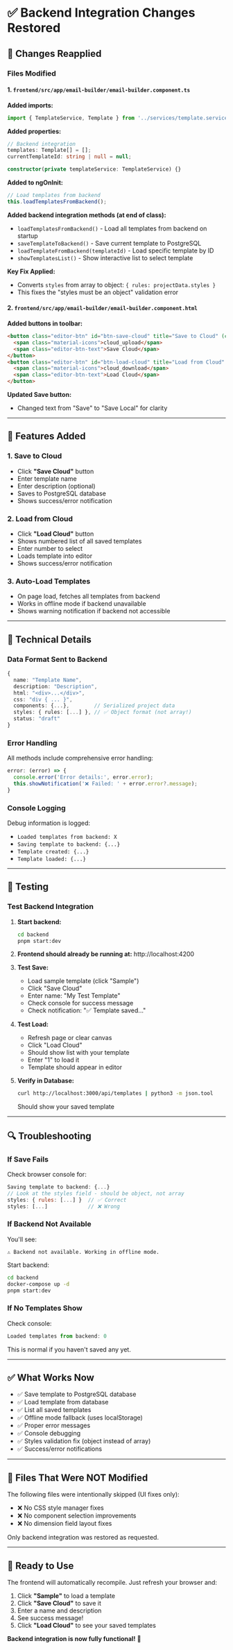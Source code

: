 # ✅ Backend Integration Changes Restored

## 🔄 Changes Reapplied

### Files Modified

#### 1. `frontend/src/app/email-builder/email-builder.component.ts`

**Added imports:**
```typescript
import { TemplateService, Template } from '../services/template.service';
```

**Added properties:**
```typescript
// Backend integration
templates: Template[] = [];
currentTemplateId: string | null = null;

constructor(private templateService: TemplateService) {}
```

**Added to ngOnInit:**
```typescript
// Load templates from backend
this.loadTemplatesFromBackend();
```

**Added backend integration methods (at end of class):**
- `loadTemplatesFromBackend()` - Load all templates from backend on startup
- `saveTemplateToBackend()` - Save current template to PostgreSQL
- `loadTemplateFromBackend(templateId)` - Load specific template by ID
- `showTemplatesList()` - Show interactive list to select template

**Key Fix Applied:**
- Converts `styles` from array to object: `{ rules: projectData.styles }`
- This fixes the "styles must be an object" validation error

#### 2. `frontend/src/app/email-builder/email-builder.component.html`

**Added buttons in toolbar:**
```html
<button class="editor-btn" id="btn-save-cloud" title="Save to Cloud" (click)="saveTemplateToBackend()">
  <span class="material-icons">cloud_upload</span>
  <span class="editor-btn-text">Save Cloud</span>
</button>
<button class="editor-btn" id="btn-load-cloud" title="Load from Cloud" (click)="showTemplatesList()">
  <span class="material-icons">cloud_download</span>
  <span class="editor-btn-text">Load Cloud</span>
</button>
```

**Updated Save button:**
- Changed text from "Save" to "Save Local" for clarity

---

## 🎯 Features Added

### 1. Save to Cloud
- Click **"Save Cloud"** button
- Enter template name
- Enter description (optional)
- Saves to PostgreSQL database
- Shows success/error notification

### 2. Load from Cloud
- Click **"Load Cloud"** button
- Shows numbered list of all saved templates
- Enter number to select
- Loads template into editor
- Shows success/error notification

### 3. Auto-Load Templates
- On page load, fetches all templates from backend
- Works in offline mode if backend unavailable
- Shows warning notification if backend not accessible

---

## 🔧 Technical Details

### Data Format Sent to Backend

```typescript
{
  name: "Template Name",
  description: "Description",
  html: "<div>...</div>",
  css: "div { ... }",
  components: {...},        // Serialized project data
  styles: { rules: [...] }, // ✅ Object format (not array!)
  status: "draft"
}
```

### Error Handling

All methods include comprehensive error handling:
```typescript
error: (error) => {
  console.error('Error details:', error.error);
  this.showNotification('❌ Failed: ' + error.error?.message);
}
```

### Console Logging

Debug information is logged:
- `Loaded templates from backend: X`
- `Saving template to backend: {...}`
- `Template created: {...}`
- `Template loaded: {...}`

---

## 🧪 Testing

### Test Backend Integration

1. **Start backend:**
   ```bash
   cd backend
   pnpm start:dev
   ```

2. **Frontend should already be running at:**
   http://localhost:4200

3. **Test Save:**
   - Load sample template (click "Sample")
   - Click "Save Cloud"
   - Enter name: "My Test Template"
   - Check console for success message
   - Check notification: "✅ Template saved..."

4. **Test Load:**
   - Refresh page or clear canvas
   - Click "Load Cloud"
   - Should show list with your template
   - Enter "1" to load it
   - Template should appear in editor

5. **Verify in Database:**
   ```bash
   curl http://localhost:3000/api/templates | python3 -m json.tool
   ```
   Should show your saved template

---

## 🔍 Troubleshooting

### If Save Fails

Check browser console for:
```javascript
Saving template to backend: {...}
// Look at the styles field - should be object, not array
styles: { rules: [...] }  // ✅ Correct
styles: [...]             // ❌ Wrong
```

### If Backend Not Available

You'll see:
```
⚠️ Backend not available. Working in offline mode.
```

Start backend:
```bash
cd backend
docker-compose up -d
pnpm start:dev
```

### If No Templates Show

Check console:
```javascript
Loaded templates from backend: 0
```

This is normal if you haven't saved any yet.

---

## ✅ What Works Now

- ✅ Save template to PostgreSQL database
- ✅ Load template from database
- ✅ List all saved templates
- ✅ Offline mode fallback (uses localStorage)
- ✅ Proper error messages
- ✅ Console debugging
- ✅ Styles validation fix (object instead of array)
- ✅ Success/error notifications

---

## 📝 Files That Were NOT Modified

The following files were intentionally skipped (UI fixes only):
- ❌ No CSS style manager fixes
- ❌ No component selection improvements
- ❌ No dimension field layout fixes

Only backend integration was restored as requested.

---

## 🚀 Ready to Use

The frontend will automatically recompile. Just refresh your browser and:

1. Click **"Sample"** to load a template
2. Click **"Save Cloud"** to save it
3. Enter a name and description
4. See success message!
5. Click **"Load Cloud"** to see your saved templates

**Backend integration is now fully functional!** 🎉
